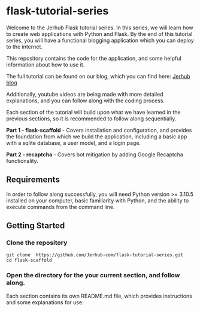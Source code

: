 # flask-tutorial-series
Welcome to the Jerhub Flask tutorial series. In this series, we will learn how
to create web applications with Python and Flask. By the end of this tutorial
series, you will have a functional blogging application which you can deploy
to the internet.


This repository contains the code for the application, and some helpful
information about how to use it.


The full tutorial can be found on our blog, which you can find here:
[Jerhub blog](https://jerhub.com/blog)


Additionally, youtube videos are being made with more detailed explanations,
and you can follow along with the coding process.


Each section of the tutorial will build upon what we have learned in the
previous sections, so it is recommended to follow along sequentially.


**Part 1 - flask-scaffold** - Covers installation and configuration, and
provides the foundation from which we build the application, including a basic
app with a sqlite database, a user model, and a login page.


**Part 2 - recaptcha** - Covers bot mitigation by adding Google Recaptcha
functionality.

## Requirements
In order to follow along successfully, you will need Python version >= 3.10.5
installed on your computer, basic familiarity with Python, and the ability to
execute commands from the command line.

## Getting Started

### Clone the repository
```
git clone  https://github.com/Jerhub-com/flask-tutorial-series.git
cd flask-scaffold
```

### Open the directory for the your current section, and follow along.
Each section contains its own README.md file, which provides instructions and
some explanations for use.

